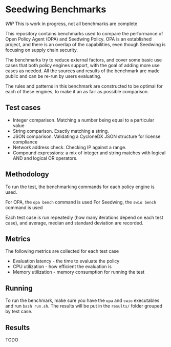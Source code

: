 # Seedwing Benchmarks

*WIP* This is work in progress, not all benchmarks are complete

This repository contains benchmarks used to compare the performance of Open Policy Agent (OPA) and Seedwing Policy. OPA is an established project, and there is an overlap of the capabilities, even though Seedwing is focusing on supply chain security.

The benchmarks try to reduce external factors, and cover some basic use cases that both policy engines support, with the goal of adding more use cases as needed. All the sources and results of the benchmark are made public and can be re-run by users evaluating.

The rules and patterns in this benchmark are constructed to be optimal for each of these engines, to make it an as fair as possible comparison.

## Test cases

* Integer comparison. Matching a number being equal to a particular value
* String comparison. Exactly matching a string.
* JSON comparison. Validating a CycloneDX JSON structure for license compliance
* Network address check. Checking IP against a range.
* Compound expressions: a mix of integer and string matches with logical AND and logical OR operators.

## Methodology

To run the test, the benchmarking commands for each policy engine is used.

For OPA, the `opa bench` command is used
For Seedwing, the `swio bench` command is used

Each test case is run repeatedly (how many iterations depend on each test case), and average, median and standard deviation are recorded.

## Metrics

The following metrics are collected for each test case

* Evaluation latency - the time to evaluate the policy
* CPU utilization - how efficient the evaluation is
* Memory utilization - memory consumption for running the test

## Running

To run the benchmark, make sure you have the `opa` and `swio` executables and run `bash run.sh`. The results will be put in the `results/` folder grouped by test case.

## Results

TODO

